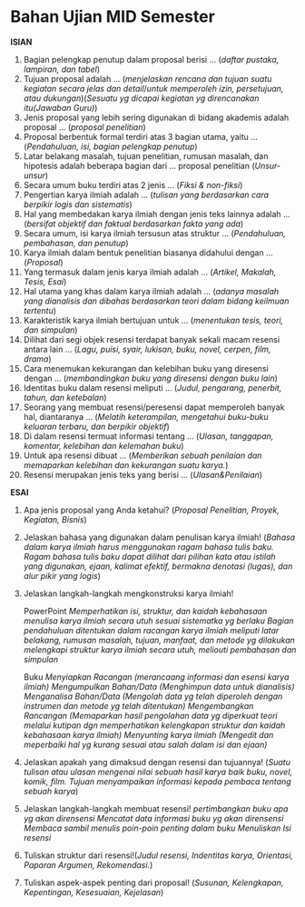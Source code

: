 # Bahan Ujian MID Semester

**ISIAN**
1. Bagian pelengkap penutup dalam proposal berisi ... (*daftar pustaka, lampiran, dan tabel*)
2. Tujuan proposal adalah ... (*menjelaskan rencana dan tujuan suatu kegiatan secara jelas dan detail*/*untuk memperoleh izin, persetujuan, atau dukungan*)(*Sesuatu yg dicapai kegiatan yg direncanakan itu(Jawaban Guru)*)
3. Jenis proposal yang lebih sering digunakan di bidang akademis adalah proposal ... (*proposal penelitian*)
4. Proposal berbentuk formal terdiri atas 3 bagian utama, yaitu ... (*Pendahuluan, isi, bagian pelengkap penutup*)
5. Latar belakang masalah, tujuan penelitian, rumusan masalah, dan hipotesis adalah beberapa bagian dari ... proposal penelitian (*Unsur-unsur*)
6. Secara umum buku terdiri atas 2 jenis ... (*Fiksi & non-fiksi*)
7. Pengertian karya ilmiah adalah ... (*tulisan yang berdasarkan cara berpikir logis dan sistematis*)
8. Hal yang membedakan karya ilmiah dengan jenis teks lainnya adalah ... (*bersifat objektif dan faktual berdasarkan fakta yang ada*)
9. Secara umum, isi karya ilmiah tersusun atas struktur ... (*Pendahuluan, pembahasan, dan penutup*)
10. Karya ilmiah dalam bentuk penelitian biasanya didahului dengan ... (*Proposal*)
11. Yang termasuk dalam jenis karya ilmiah adalah ... (*Artikel, Makalah, Tesis, Esai*)
12. Hal utama yang khas dalam karya ilmiah adalah ... (*adanya masalah yang dianalisis dan dibahas berdasarkan teori dalam bidang keilmuan tertentu*)
13. Karakteristik karya ilmiah bertujuan untuk ... (*menentukan tesis, teori, dan simpulan*)
14. Dilihat dari segi objek resensi terdapat banyak sekali macam resensi antara lain ... (*Lagu, puisi, syair, lukisan, buku, novel, cerpen, film, drama*)
15. Cara menemukan kekurangan dan kelebihan buku yang diresensi dengan ... (*membandingkan buku yang diresensi dengan buku lain*)
16. Identitas buku dalam resensi meliputi ... (*Judul, pengarang, penerbit, tahun, dan ketebalan*)
17. Seorang yang membuat resensi/peresensi dapat memperoleh banyak hal, diantaranya ... (*Melatih keterampilan, mengetahui buku-buku keluaran terbaru, dan berpikir objektif*)
18. Di dalam resensi termuat informasi tentang ... (*Ulasan, tanggapan, komentar, kelebihan dan kelemahan buku*)
19. Untuk apa resensi dibuat ... (*Memberikan sebuah penilaian dan memaparkan kelebihan dan kekurangan suatu karya.*) 
20. Resensi merupakan jenis teks yang berisi ... (*Ulasan&Penilaian*)

**ESAI**
1. Apa jenis proposal yang Anda ketahui? (*Proposal Penelitian, Proyek, Kegiatan, Bisnis*)
2. Jelaskan bahasa yang digunakan dalam penulisan karya ilmiah! (*Bahasa dalam karya ilmiah harus menggunakan ragam bahasa tulis baku. Ragam bahasa tulis baku dapat dilihat dari pilihan kata atau istilah yang digunakan, ejaan, kalimat efektif, bermakna denotasi (lugas), dan alur pikir yang logis*)
3. Jelaskan langkah-langkah mengkonstruksi karya ilmiah! 
   
   PowerPoint
   *Memperhatikan isi, struktur, dan kaidah kebahasaan* 
   *menulisa karya ilmiah secara utuh sesuai sistematka yg berlaku*
   *Bagian pendahuluan ditentukan dalam racangan karya ilmiah meliputi latar belakang, rumusan masalah, tujuan, manfaat, dan metode yg dilakukan*
   *melengkapi struktur karya ilmiah secara utuh, meliouti pembahasan dan simpulan*

   Buku
   *Menyiapkan Racangan (merancaang informasi dan esensi karya ilmiah)*
   *Mengumpulkan Bahan/Data (Menghimpun data untuk dianalisis)*
   *Menganalisa Bahan/Data (Mengolah data yg telah diperoleh dengan instrumen dan metode yg telah ditentukan)*
   *Mengembangkan Rancangan (Memaparkan hasil pengolahan data yg diperkuat teori melalui kutipan dgn memperhatikan kelengkapan struktur dan kaidah kebahasaan karya ilmiah)*
   *Menyunting karya ilmiah (Mengedit dan meperbaiki hal yg kurang sesuai atau salah dalam isi dan ejaan)*
   
4. Jelaskan apakah yang dimaksud dengan resensi dan tujuannya! (*Suatu tulisan atau ulasan mengenai nilai sebuah hasil karya baik buku, novel, komik, film. Tujuan menyampaikan informasi kepada pembaca tentang sebuah karya*)
5. Jelaskan langkah-langkah membuat resensi!
   *pertimbangkan buku apa yg akan dirensensi*
   *Mencatat data informasi buku yg akan dirensensi*
   *Membaca sambil menulis poin-poin penting dalam buku*
   *Menuliskan Isi resensi*
6. Tuliskan struktur dari resensi!(*Judul resensi, Indentitas karya, Orientasi, Paparan Argumen, Rekomendasi.*)
7. Tuliskan aspek-aspek penting dari proposal! (*Susunan, Kelengkapan, Kepentingan, Kesesuaian, Kejelasan*)